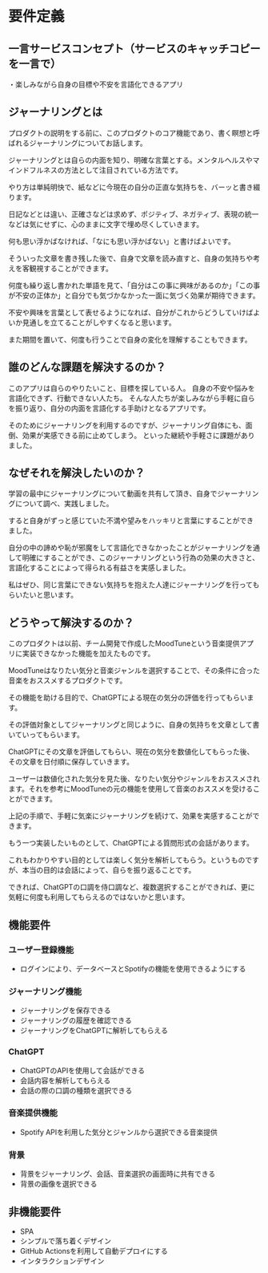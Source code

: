 # 要件定義
## 一言サービスコンセプト（サービスのキャッチコピーを一言で）
・楽しみながら自身の目標や不安を言語化できるアプリ

## ジャーナリングとは
プロダクトの説明をする前に、このプロダクトのコア機能であり、書く瞑想と呼ばれるジャーナリングについてお話します。

ジャーナリングとは自らの内面を知り、明確な言葉とする。メンタルヘルスやマインドフルネスの方法として注目されている方法です。

やり方は単純明快で、紙などに今現在の自分の正直な気持ちを、バーッと書き綴ります。

日記などとは違い、正確さなどは求めず、ポジティブ、ネガティブ、表現の統一などは気にせずに、心のままに文字で埋め尽くしていきます。

何も思い浮かばなければ、「なにも思い浮かばない」と書けばよいです。

そういった文章を書き残した後で、自身で文章を読み直すと、自身の気持ちや考えを客観視することができます。

何度も繰り返し書かれた単語を見て、「自分はこの事に興味があるのか」「この事が不安の正体か」と自分でも気づかなかった一面に気づく効果が期待できます。

不安や興味を言葉として表せるようになれば、自分がこれからどうしていけばよいか見通しを立てることがしやすくなると思います。

また期間を置いて、何度も行うことで自身の変化を理解することもできます。
## 誰のどんな課題を解決するのか？
このアプリは自らのやりたいこと、目標を探している人。
自身の不安や悩みを言語化できず、行動できない人たち。
そんな人たちが楽しみながら手軽に自らを振り返り、自分の内面を言語化する手助けとなるアプリです。

そのためにジャーナリングを利用するのですが、ジャーナリング自体にも、面倒、効果が実感できる前に止めてしまう。
といった継続や手軽さに課題がありました。
## なぜそれを解決したいのか？
学習の最中にジャーナリングについて動画を共有して頂き、自身でジャーナリングについて調べ、実践しました。

すると自身がずっと感じていた不満や望みをハッキリと言葉にすることができました。

自分の中の諦めや恥が邪魔をして言語化できなかったことがジャーナリングを通して明確にすることができ、このジャーナリングという行為の効果の大きさと、言語化することによって得られる有益さを実感しました。

私はぜひ、同じ言葉にできない気持ちを抱えた人達にジャーナリングを行ってもらいたいと思います。
## どうやって解決するのか？
このプロダクトは以前、チーム開発で作成したMoodTuneという音楽提供アプリに実装できなかった機能を加えたものです。

MoodTuneはなりたい気分と音楽ジャンルを選択することで、その条件に合った音楽をおススメするプロダクトです。

その機能を助ける目的で、ChatGPTによる現在の気分の評価を行ってもらいます。

その評価対象としてジャーナリングと同じように、自身の気持ちを文章として書いていってもらいます。

ChatGPTにその文章を評価してもらい、現在の気分を数値化してもらった後、その文章を日付順に保存していきます。

ユーザーは数値化された気分を見た後、なりたい気分やジャンルをおススメされます。それを参考にMoodTuneの元の機能を使用して音楽のおススメを受けることができます。

上記の手順で、手軽に気楽にジャーナリングを続けて、効果を実感することができます。

もう一つ実装したいものとして、ChatGPTによる質問形式の会話があります。

これもわかりやすい目的としては楽しく気分を解析してもらう。というものですが、本当の目的は会話によって、自らを振り返ることです。

できれば、ChatGPTの口調を侍口調など、複数選択することができれば、更に気軽に何度も利用してもらえるのではないかと思います。
## 機能要件
### ユーザー登録機能
- ログインにより、データベースとSpotifyの機能を使用できるようにする

### ジャーナリング機能
- ジャーナリングを保存できる
- ジャーナリングの履歴を確認できる
- ジャーナリングをChatGPTに解析してもらえる

### ChatGPT
- ChatGPTのAPIを使用して会話ができる
- 会話内容を解析してもらえる
- 会話の際の口調の種類を選択できる

### 音楽提供機能
- Spotify APIを利用した気分とジャンルから選択できる音楽提供

### 背景
- 背景をジャーナリング、会話、音楽選択の画面時に共有できる
- 背景の画像を選択できる
## 非機能要件
- SPA
- シンプルで落ち着くデザイン
- GitHub Actionsを利用して自動デプロイにする
- インタラクションデザイン
